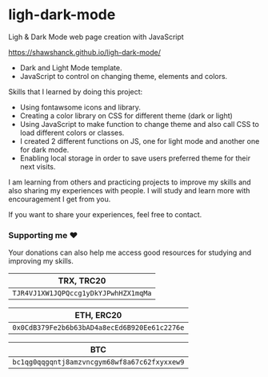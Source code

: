 # ligh-dark-mode
Ligh &amp; Dark Mode web page creation with JavaScript

https://shawshanck.github.io/ligh-dark-mode/

* Dark and Light Mode template.
* JavaScript to control on changing theme, elements and colors.

Skills that I learned by doing this project:

* Using fontawsome icons and library.
* Creating a color library on CSS for different theme (dark or light)
* Using JavaScript to make function to change theme and also call CSS to load different colors or classes.
* I created 2 different functions on JS, one for light mode and another one for dark mode.
* Enabling local storage in order to save users preferred theme for their next visits.


I am learning from others and practicing projects to improve my skills and also sharing my experiences with people. I will study and learn more with encouragement I get from you.

If you want to share your experiences, feel free to contact.

### Supporting me :hearts:
Your donations can also help me access good resources for studying and improving my skills.

<p align="left">
	
|                TRX, TRC20                |
| ---------------------------------------- |
| ```TJR4VJ1XW1JQPQccg1yDkYJPwhHZX1mqMa``` |

|                     ETH, ERC20                   |
| ------------------------------------------------ |
| ```0x0CdB379Fe2b6b63bAD4a8ecEd6B920Ee61c2276e``` |

|                        BTC                       |
| ------------------------------------------------ |
| ```bc1qg0qqgqntj8amzvncgym68wf8a67c62fxyxxew9``` |

</p>
